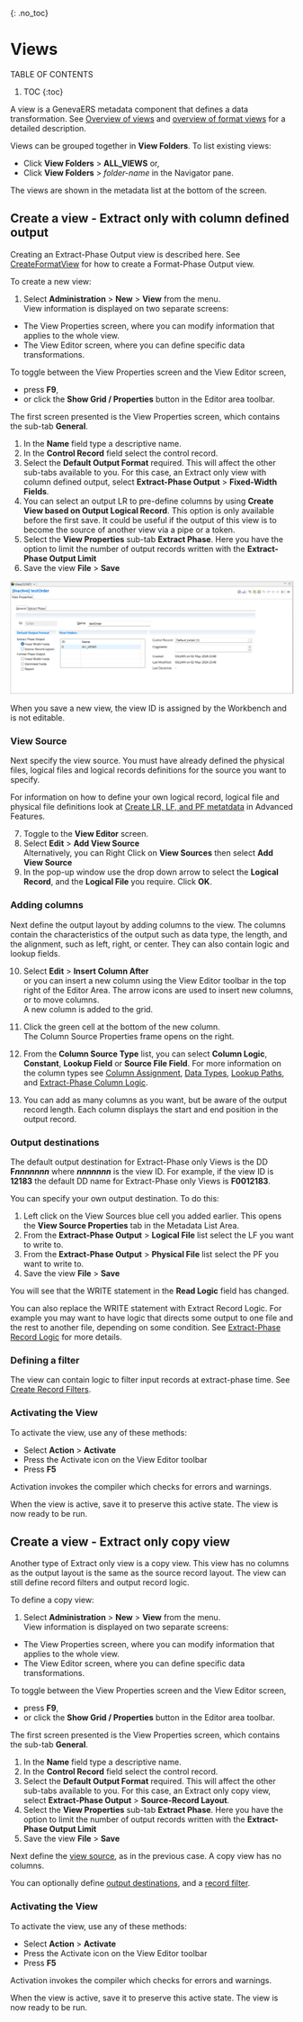 {: .no_toc}
# Views

TABLE OF CONTENTS 
1. TOC
{:toc}  

A view is a GenevaERS metadata component that defines a data transformation. See [Overview of views](../OverviewViews.md) and [overview of format views](../OverviewFormatViews.md) for a detailed description.

Views can be grouped together in **View Folders**. To list existing views:  

- Click **View Folders** > **ALL_VIEWS** or,
- Click **View Folders** > *folder-name* in the Navigator pane.

The views are shown in the metadata list at the bottom of the screen.

## Create a view - Extract only with column defined output

Creating an Extract-Phase Output view is described here. See [CreateFormatView]() for how to create a Format-Phase Output view.

To create a new view:

1. Select **Administration** > **New** > **View** from the menu.  
View information is displayed on two separate screens:

- The View Properties screen, where you can modify information that applies to the whole view.  
- The View Editor screen, where you can define specific data transformations.

To toggle between the View Properties screen and the View Editor screen,  
- press **F9**,  
- or click the **Show Grid / Properties** button in the Editor area toolbar.

The first screen presented is the View Properties screen, which contains the sub-tab **General**.

1. In the **Name** field  type a descriptive name.
2. In the **Control Record** field select the control record.
3. Select the **Default Output Format** required. This will affect the other sub-tabs available to you. For this case, an Extract only view with column defined output, select **Extract-Phase Output** > **Fixed-Width Fields**.
4. You can select an output LR to pre-define columns by using **Create View based on Output Logical Record**.  This option is only available before the first save. It could be useful if the output of this view is to become the source of another view via a pipe or a token.
5. Select the **View Properties** sub-tab **Extract Phase**. Here you have the option to limit the number of output records written with the **Extract-Phase Output Limit**
6. Save the view **File** > **Save**  

![New View Properties General tab.](../../images/CreateViewExtract1.png)

When you save a new view, the view ID is assigned by the Workbench and is not editable.

### View Source 

Next specify the view source. You must have already defined the physical files, logical files and logical records definitions for the source you want to specify.

For information on how to define your own logical record, logical file and physical file definitions look at [Create LR, LF, and PF metatdata](../../AdvancedFeatures/MetaData/CreateLRLFPFs.md) in Advanced Features.

7. Toggle to the **View Editor** screen.
8. Select **Edit** > **Add View Source**  
   Alternatively, you can Right Click on **View Sources** then select **Add View Source**
9. In the pop-up window use the drop down arrow to select the **Logical Record**, and the **Logical File** you require. Click **OK**.

### Adding columns

Next define the output layout by adding columns to the view. The columns contain the characteristics of the output such as data type, the length, and the alignment, such as left, right, or center. They can also contain logic and lookup fields.

10. Select **Edit** > **Insert Column After**  
or you can insert a new column using the View Editor toolbar in the top right of the Editor Area. The arrow icons are used to insert new columns, or to move columns.  
A new column is added to the grid.
11.  Click the green cell at the bottom of the new column.  
The Column Source Properties frame opens on the right.  
12.  From the **Column Source Type** list, you can select 
**Column Logic**, 
**Constant**, 
**Lookup Field** or 
**Source File Field**. 
For more information on the column types see [Column Assignment](../ColumnLogic.md), [Data Types](./DataTypes.md), [Lookup Paths](../OverviewLookupPaths.md), and [Extract-Phase Column Logic](../../Reference/Workbench/LogicTextECLStatements.md).

13. You can add as many columns as you want, but be aware of the output record length. Each column displays the start and end position in the output record.

### Output destinations

The default output destination for Extract-Phase only Views is the DD **F*****nnnnnnn*** where ***nnnnnnn*** is the view ID. For example, if the view ID is **12183** the default DD name for Extract-Phase only Views is **F0012183**.

You can specify your own output destination. To do this:

1. Left click on the View Sources blue cell you added earlier. This opens the **View Source Properties** tab in the Metadata List Area.
2. From the **Extract-Phase Output** > **Logical File** list select the LF you want to write to.
3. From the **Extract-Phase Output** > **Physical File** list select the PF you want to write to.
4. Save the view **File** > **Save**

You will see that the WRITE statement in the **Read Logic** field has changed.

You can also replace the WRITE statement with Extract Record Logic. For example you may want to have logic that directs some output to one file and the rest to another file, depending on some condition. See [Extract-Phase Record Logic](../../Reference/Workbench/LogicTextERLStatements.md) for more details.

### Defining a filter

The view can contain logic to filter input records at extract-phase time.  See [Create Record Filters](./CreateRecordFilters.md).

### Activating the View 

To activate the view, use any of these methods: 
- Select  **Action** > **Activate** 
- Press the Activate icon on the View Editor toolbar 
- Press **F5**

Activation invokes the compiler which checks for errors and warnings.

When the view is active, save it to preserve this active state. The view is now ready to be run.

## Create a view - Extract only copy view

Another type of Extract only view is a copy view. This view has no columns as the output layout is the same as the source record layout. The view can still define record filters and output record logic.

To define a copy view:

1. Select **Administration** > **New** > **View** from the menu.  
View information is displayed on two separate screens:

- The View Properties screen, where you can modify information that applies to the whole view.  
- The View Editor screen, where you can define specific data transformations.

To toggle between the View Properties screen and the View Editor screen,  
- press **F9**,  
- or click the **Show Grid / Properties** button in the Editor area toolbar.

The first screen presented is the View Properties screen, which contains the sub-tab **General**.

1. In the **Name** field  type a descriptive name.
2. In the **Control Record** field select the control record.
3. Select the **Default Output Format** required. This will affect the other sub-tabs available to you. For this case, an Extract only copy view, select **Extract-Phase Output** > **Source-Record Layout**.
5. Select the **View Properties** sub-tab **Extract Phase**. Here you have the option to limit the number of output records written with the **Extract-Phase Output Limit**
6. Save the view **File** > **Save**  

Next define the [view source](#view-source), as in the previous case. A copy view has no columns.

You can optionally define [output destinations](#output-destinations), and a [record filter](#defining-a-filter).

### Activating the View 

To activate the view, use any of these methods: 
- Select  **Action** > **Activate** 
- Press the Activate icon on the View Editor toolbar 
- Press **F5**

Activation invokes the compiler which checks for errors and warnings.

When the view is active, save it to preserve this active state. The view is now ready to be run.